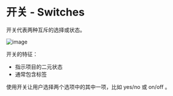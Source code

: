 # 开关 - Switches

开关代表两种互斥的选择或状态。

![image](../images/switches_2x.png)

开关的特征：
* 指示项目的二元状态
* 通常包含标签

使用开关让用户选择两个选项中的其中一项，比如 yes/no 或 on/off 。
